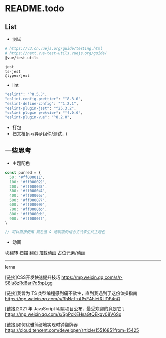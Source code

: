 # README.todo

## List

- 测试

```sh
# https://v3.cn.vuejs.org/guide/testing.html
# https://next.vue-test-utils.vuejs.org/guide/
@vue/test-utils

jest
ts-jest
@types/jest
```

- lint

```sh
"eslint": "^8.5.0",
"eslint-config-prettier": "^8.3.0",
"eslint-define-config": "^1.2.1",
"eslint-plugin-jest": "^25.3.2",
"eslint-plugin-prettier": "^4.0.0",
"eslint-plugin-vue": "^8.2.0",
```

- 打包
- 扫文档(jsx/异步组件/测试...)

## 一些思考

- 主题配色

```js
const purred = {
  50: '#ff000011',
  100: '#ff000022',
  200: '#ff000033',
  300: '#ff000044',
  400: '#ff000055',
  500: '#ff000077',
  600: '#ff000099',
  700: '#ff0000bb',
  800: '#ff0000dd',
  900: '#ff0000ff',
}

// 可以直接使用 颜色值 & 透明度的组合方式来生成主题色
```

- 动画

块翻转
扫描
翻页
加载动画
占位元素/动画

---

lerna

[链接]CSS开发快速提升技巧
https://mp.weixin.qq.com/s/r-S8iu8zRd8ari7d5spLgg

[链接]我曾为 TS 类型编程感到痛不欲生，直到我遇到了这份体操指南
https://mp.weixin.qq.com/s/9bNcLzARxEAhictRUDE4nQ

[链接]2021 年 JavaScript 明星项目公布，最受欢迎的竟是它？
https://mp.weixin.qq.com/s/SpPcKEHnaGtQEkgv08V6Sg

[链接]如何优雅简洁地实现时钟翻牌器
https://cloud.tencent.com/developer/article/1551685?from=15425
